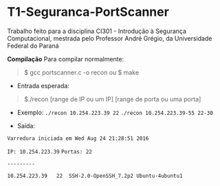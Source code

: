 # T1-Seguranca-PortScanner

Trabalho feito para a disciplina CI301 - Introdução à Segurança Computacional, mestrada pelo Professor André Grégio, da  Universidade Federal do Paraná

**Compilação**
Para compilar normalmente:  

> $ gcc portscanner.c -o recon 
ou
> $ make

- Entrada esperada: 
> $./recon [range de IP ou um IP] [range de porta ou uma porta]

- Exemplo: 
 `./recon 10.254.223.39 22`
 `./recon 10.254.223.39-55 22-30`
  
- Saída:

`Varredura iniciada em Wed Aug 24 21:28:51 2016`

`IP: 10.254.223.39`
`Portas: 22`

`---------`

`10.254.223.39	 22	 SSH-2.0-OpenSSH_7.2p2 Ubuntu-4ubuntu1`



